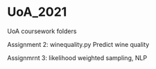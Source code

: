 # UoA_2021
UoA coursework folders 

Assignment 2: winequality.py 
             Predict wine quality 
             
Assignmrnt 3: likelihood weighted sampling, NLP
